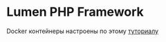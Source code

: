# Lumen PHP Framework

Docker контейнеры настроены по этому [туториалу](https://adevait.com/laravel/containerizing-laravel-applications-with-docker)